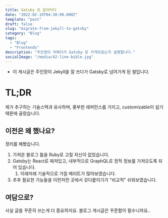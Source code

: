 ```yaml
---
title: Gatsby 로 갈아타다
date: "2022-02-19T04:30:00.000Z"
template: "post"
draft: false
slug: "migrate-from-jekyll-to-gatsby"
category: "Blog"
tags:
  - "Blog"
  - "Frontends"
description: "주인장이 어쩌다가 Gatsby 로 가게되었는지 설명합니다."
socialImage: "/media/42-line-bible.jpg"
---
```


* 이 게시글은 주인장이 Jekyll을 잘 쓰다가 Gatsby로 넘어가게 된 썰입니다.

# TL;DR
제가 추구하는 기술스택과 유사하며, 풍부한 레퍼런스를 가지고, customizable이 쉽기 때문에 골랐습니다.

## 이전은 왜 했나요?

정리를 해봤습니다.

1. 가져온 블로그 틀을 Ruby로 고칠 자신이 없었습니다.
2. Gatsby는 React로 짜져있고, 내부적으로 GraphQL로 정적 정보를 가져오도록 되어 있습니다.
    1. 이래저래 기술적으로 가질 메리트가 많아보였습니다.
3. 추후 필요한 기능들을 이런저런 곳에서 갖다붙이기가 "비교적" 쉬워보였습니다.

## 여담으로?

사실 글을 꾸준히 쓰는게 더 중요하지요. 블로그 게시글은 꾸준함이 필수니까요..
